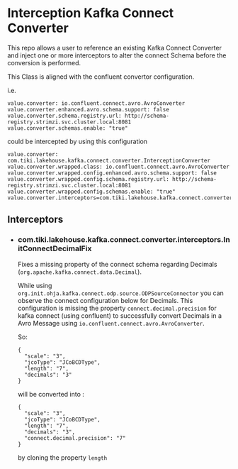 
# Interception Kafka Connect Converter

This repo allows a user to reference an existing Kafka Connect Converter and inject one or more interceptors to alter the 
connect Schema before the conversion is performed.

This Class is aligned with the confluent convertor configuration. 

i.e. 
```
value.converter: io.confluent.connect.avro.AvroConverter
value.converter.enhanced.avro.schema.support: false
value.converter.schema.registry.url: http://schema-registry.strimzi.svc.cluster.local:8081
value.converter.schemas.enable: "true"
```

could be intercepted by using this configuration

```
value.converter: com.tiki.lakehouse.kafka.connect.converter.InterceptionConverter
value.converter.wrapped.class: io.confluent.connect.avro.AvroConverter
value.converter.wrapped.config.enhanced.avro.schema.support: false
value.converter.wrapped.config.schema.registry.url: http://schema-registry.strimzi.svc.cluster.local:8081
value.converter.wrapped.config.schemas.enable: "true"
value.converter.interceptors=com.tiki.lakehouse.kafka.connect.converter.interceptors.InitConnectDecimalFix
```

## Interceptors

- ### com.tiki.lakehouse.kafka.connect.converter.interceptors.InitConnectDecimalFix

  Fixes a missing property of the connect schema regarding Decimals (``org.apache.kafka.connect.data.Decimal``). 

  While using ``org.init.ohja.kafka.connect.odp.source.ODPSourceConnector`` you can observe the connect configuration below for Decimals.
  This configuration is missing the property ``connect.decimal.precision`` for kafka connect (using confluent) to successfully convert Decimals in a Avro Message using ``io.confluent.connect.avro.AvroConverter``.

  So:
  ```
  {
    "scale": "3",
    "jcoType": "JCoBCDType",
    "length": "7",
    "decimals": "3"
  }
  ```
  will be converted into : 
  ```
  {
    "scale": "3",
    "jcoType": "JCoBCDType",
    "length": "7",
    "decimals": "3",
    "connect.decimal.precision": "7"
  }
  ```    
  by cloning the property ``length``
